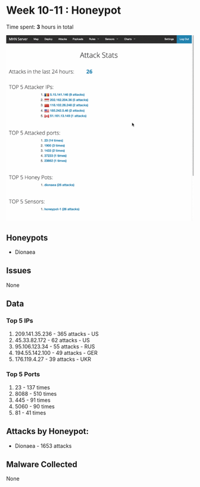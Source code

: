 # Week 10-11 : Honeypot

Time spent: **3** hours in total

![](./walkthrough.gif)

## Honeypots
- Dionaea

## Issues
None

## Data
### Top 5 IPs
1. 209.141.35.236 - 365 attacks - US
2. 45.33.82.172 - 62 attacks - US
3. 95.106.123.34 - 55 attacks - RUS
4. 194.55.142.100 - 49 attacks - GER
5. 176.119.4.27 - 39 attacks - UKR

### Top 5 Ports
1. 23 - 137 times
2. 8088 - 510 times
3. 445 - 91 times
4. 5060 - 90 times
5. 81 - 41 times

## Attacks by Honeypot:
- Dionaea - 1653 attacks

## Malware Collected
None
